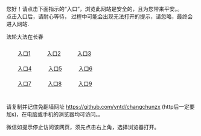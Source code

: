 您好！请点击下面指示的“入口”，浏览此网站是安全的，且为您带来平安。。 <br/>
点击入口后，请耐心等待， 过程中可能会出现无法打开的提示，请忽略，最终会进入网站. </br>

法轮大法在长春<br/>
<div style="padding:10px"><a style="margin:20px" target="_blank" href="https://d1xsvvqpbno7dw.cloudfront.net/2Qpsp?xlzjm" id="ccLink1" rel="nofollow">入口1</a> <a target="_blank" style="margin:20px" href="https://d3r9ltk1nnmdaa.cloudfront.net/2Qpsp?lbnvilb" id="ccLink2" rel="nofollow">入口2</a> <a style="margin:20px" target="_blank" href="https://d2jek7s8z3a9ve.cloudfront.net/2Qpsp?xehhw" id="ccLink3" rel="nofollow">入口3</a></div>

<div style="padding:10px" ><a style="margin:20px" target="_blank" href="https://d1xsvvqpbno7dw.cloudfront.net/2Qpsp?xlzjm" id="ccLink4" rel="nofollow">入口4</a> <a style="margin:20px" href="https://d3r9ltk1nnmdaa.cloudfront.net/2Qpsp?lbnvilb" target="_blank" id="ccLink5" rel="nofollow">入口5</a> <a style="margin:20px" href="https://d2jek7s8z3a9ve.cloudfront.net/2Qpsp?xehhw" target="_blank" id="ccLink6" rel="nofollow">入口6</a></div>

<div style="padding:10px"><a style="margin:20px" target="_blank" href="https://d1xsvvqpbno7dw.cloudfront.net/2Qpsp?xlzjm" id="ccLink7" rel="nofollow">入口7</a> <a style="margin:20px" href="https://d3r9ltk1nnmdaa.cloudfront.net/2Qpsp?lbnvilb" target="_blank" id="ccLink8" rel="nofollow">入口8</a> <a style="margin:20px" target="_blank" href="https://d2jek7s8z3a9ve.cloudfront.net/2Qpsp?xehhw" id="ccLink9" rel="nofollow">入口9</a></div>

<br/>



请复制并记住免翻墙网址 https://github.com/yntd/changchunzx (http后一定要加s)，在电脑或手机的浏览器均可访问。。<br/>

微信如提示停止访问该网页，须先点击右上角，选择浏览器打开。
